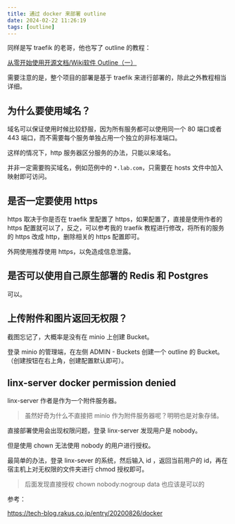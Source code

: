 ```yaml
---
title: 通过 docker 来部署 outline
date: 2024-02-22 11:26:19
tags: [outline]
---
```


同样是写 traefik 的老哥，他也写了 outline 的教程：

[从零开始使用开源文档/Wiki软件 Outline（一）](https://soulteary.com/2021/09/05/opensource-documentation-wiki-software-outline-part-1.html)



需要注意的是，整个项目的部署是基于 traefik 来进行部署的，除此之外教程相当详细。



## 为什么要使用域名？

域名可以保证使用时候比较舒服，因为所有服务都可以使用同一个 80 端口或者 443 端口，而不需要每个服务单独占用一个独立的非标准端口。



这样的情况下，http 服务器区分服务的办法，只能以来域名。



并非一定需要购买域名，例如范例中的 `*.lab.com`，只需要在 hosts 文件中加入映射即可访问。



## 是否一定要使用 https

https 取决于你是否在 traefik 里配置了 https，如果配置了，直接是使用作者的 https 配置就可以了，反之，可以参考我的 traefik 教程进行修改，将所有的服务的 https 改成 http，删除相关的 https 配置即可。



外网使用推荐使用 https，以免造成信息泄露。



## 是否可以使用自己原生部署的 Redis 和 Postgres

可以。



## 上传附件和图片返回无权限？

截图忘记了，大概率是没有在 minio 上创建 Bucket。

登录 minio 的管理端，在左侧 ADMIN - Buckets 创建一个 outline 的 Bucket。（创建按钮在右上角，创建配置默认即可）。



## linx-server docker permission denied



linx-server 作者是作为一个附件服务器。

> 虽然好奇为什么不直接把 minio 作为附件服务器呢？明明也是对象存储。



直接部署使用会出现权限问题，登录 linx-server 发现用户是 nobody。

但是使用 chown 无法使用 nobody 的用户进行授权。

最简单的办法，登录 linx-sever 的系统，然后输入 id ，返回当前用户的 id，再在宿主机上对无权限的文件夹进行 chmod 授权即可。

> 后面发现直接授权 chown nobody:nogroup data 也应该是可以的



参考：

https://tech-blog.rakus.co.jp/entry/20200826/docker